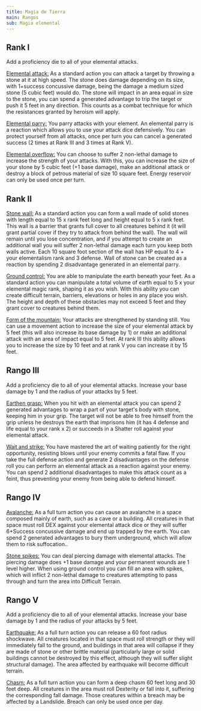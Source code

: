 ```yaml
---
title: Magia de Tierra
main: Rangos
sub: Magia elemental
---
```


## Rank I

Add a proficiency die to all of your elemental attacks.	

<u>Elemental attack:</u> As a standard action you can attack a target by throwing a stone at it at high speed. The stone does damage depending on its size, with 1+success concussive damage, being the damage a medium sized stone (5 cubic feet) would do. The stone will impact in an area equal in size to the stone, you can spend a generated advantage to trip the target or push it 5 feet in any direction. This counts as a combat technique for which the resistances granted by heroism will apply.

<u>Elemental parry:</u> You parry attacks with your element. An elemental parry is a reaction which allows you to use your attack dice defensively. You can protect yourself from all attacks, once per turn you can cancel a generated success (2 times at Rank III and 3 times at Rank V).

<u>Elemental overflow:</u> You can choose to suffer 2 non-lethal damage to increase the strength of your attacks. With this, you can increase the size of your stone by 5 cubic feet (+1 base damage), make an additional attack or destroy a block of petrous material of size 10 square feet. Energy reservoir can only be used once per turn.

## Rank II

<u>Stone wall:</u> As a standard action you can form a wall made of solid stones with length equal to 15 x rank feet long and height equal to 5 x rank feet. This wall is a barrier that grants full cover to all creatures behind it (it will grant partial cover if they try to attack from behind the wall). The wall will remain until you lose concentration, and if you attempt to create an additional wall you will suffer 2 non-lethal damage each turn you keep both walls active. Each 10 square foot section of the wall has HP equal to 4 + your elementalism rank and 3 defense. Wall of stone can be created as a reaction by spending 2 disadvantage generated in an elemental parry.

<u>Ground control:</u> You are able to manipulate the earth beneath your feet. As a standard action you can manipulate a total volume of earth equal to 5 x your elemental magic rank, shaping it as you wish. With this ability you can create difficult terrain, barriers, elevations or holes in any place you wish. The height and depth of these obstacles may not exceed 5 feet and they grant cover to creatures behind them.

<u>Form of the mountain:</u> Your attacks are strengthened by standing still. You can use a movement action to increase the size of your elemental attack by 5 feet (this will also increase its base damage by 1) or make an additional attack with an area of impact equal to 5 feet. At rank III this ability allows you to increase the size by 10 feet and at rank V you can increase it by 15 feet.

## Rango III

Add a proficiency die to all of your elemental attacks. Increase your base damage by 1 and the radius of your attacks by 5 feet.

<u>Earthen grasp:</u> When you hit with an elemental attack you can spend 2 generated advantages to wrap a part of your target's body with stone, keeping him in your grip. The target will not be able to free himself from the grip unless he destroys the earth that imprisons him (it has 4 defense and life equal to your rank x 2) or succeeds in a Shatter roll against your elemental attack.

<u>Wait and strike:</u> You have mastered the art of waiting patiently for the right opportunity, resisting blows until your enemy commits a fatal flaw. If you take the full defense action and generate 2 disadvantages on the defense roll you can perform an elemental attack as a reaction against your enemy. You can spend 2 additional disadvantages to make this attack count as a feint, thus preventing your enemy from being able to defend himself.

## Rango IV

<u>Avalanche:</u> As a full turn action you can cause an avalanche in a space composed mainly of earth, such as a cave or a building. All creatures in that space must roll DEX against your elemental attack dice or they will suffer 6+Success concussive damage and end up trapped by the earth. You can spend 2 generated advantages to bury them underground, which will allow them to risk suffocation..

<u>Stone spikes:</u> You can deal piercing damage with elemental attacks. The piercing damage does +1 base damage and your permanent wounds are 1 level higher. When using ground control you can fill an area with spikes, which will inflict 2 non-lethal damage to creatures attempting to pass through and turn the area into Difficult Terrain.

## Rango V

Add a proficiency die to all of your elemental attacks. Increase your base damage by 1 and the radius of your attacks by 5 feet.

<u>Earthquake:</u> As a full turn action you can release a 60 foot radius shockwave. All creatures located in that space must roll strength or they will immediately fall to the ground, and buildings in that area will collapse if they are made of stone or other brittle material (particularly large or solid buildings cannot be destroyed by this effect, although they will suffer slight structural damage). The area affected by earthquake will become difficult terrain.

<u>Chasm:</u> As a full turn action you can form a deep chasm 60 feet long and 30 feet deep. All creatures in the area must roll Dexterity or fall into it, suffering the corresponding fall damage. Those creatures within a breach may be affected by a Landslide. Breach can only be used once per day.